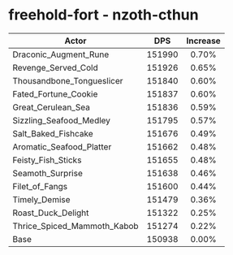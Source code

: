 # freehold-fort - nzoth-cthun
| Actor | DPS | Increase |
|---|:---:|:---:|
|Draconic_Augment_Rune|151990|0.70%|
|Revenge_Served_Cold|151926|0.65%|
|Thousandbone_Tongueslicer|151840|0.60%|
|Fated_Fortune_Cookie|151837|0.60%|
|Great_Cerulean_Sea|151836|0.59%|
|Sizzling_Seafood_Medley|151795|0.57%|
|Salt_Baked_Fishcake|151676|0.49%|
|Aromatic_Seafood_Platter|151662|0.48%|
|Feisty_Fish_Sticks|151655|0.48%|
|Seamoth_Surprise|151638|0.46%|
|Filet_of_Fangs|151600|0.44%|
|Timely_Demise|151479|0.36%|
|Roast_Duck_Delight|151322|0.25%|
|Thrice_Spiced_Mammoth_Kabob|151274|0.22%|
|Base|150938|0.00%|
